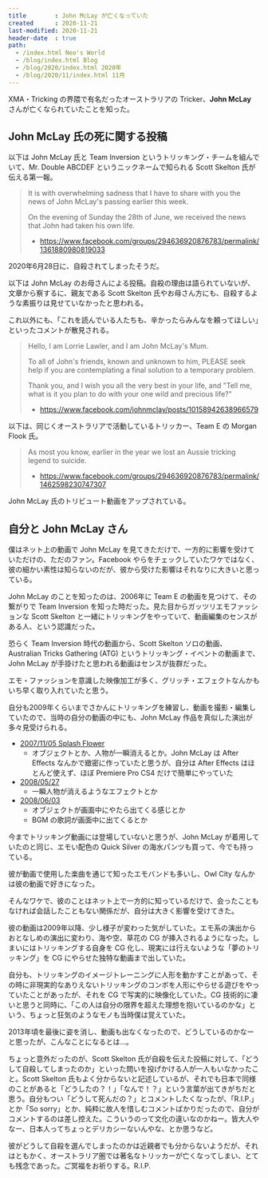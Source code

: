 ```yaml
---
title        : John McLay が亡くなっていた
created      : 2020-11-21
last-modified: 2020-11-21
header-date  : true
path:
  - /index.html Neo's World
  - /blog/index.html Blog
  - /blog/2020/index.html 2020年
  - /blog/2020/11/index.html 11月
---
```


XMA・Tricking の界隈で有名だったオーストラリアの Tricker、__John McLay__ さんが亡くなられていたことを知った。

## John McLay 氏の死に関する投稿

以下は John McLay 氏と Team Inversion というトリッキング・チームを組んでいて、Mr. Double ABCDEF というニックネームで知られる Scott Skelton 氏が伝える第一報。

> It is with overwhelming sadness that I have to share with you the news of John McLay's passing earlier this week.
> 
> On the evening of Sunday the 28th of June, we received the news that John had taken his own life.
> 
> - <https://www.facebook.com/groups/294636920876783/permalink/1361880980819033>

2020年6月28日に、自殺されてしまったそうだ。

以下は John McLay のお母さんによる投稿。自殺の理由は語られていないが、文章から察するに、親友である Scott Skelton 氏やお母さん方にも、自殺するような素振りは見せていなかったと思われる。

これ以外にも、「これを読んでいる人たちも、辛かったらみんなを頼ってほしい」といったコメントが散見される。

> Hello, I am Lorrie Lawler, and I am John McLay's Mum.
> 
> To all of John's friends, known and unknown to him, PLEASE seek help if you are contemplating a final solution to a temporary problem.
> 
> Thank you, and I wish you all the very best in your life, and "Tell me, what is it you plan to do with your one wild and precious life?"
> 
> - <https://www.facebook.com/johnmclay/posts/10158942638966579>

以下は、同じくオーストラリアで活動しているトリッカー、Team E の Morgan Flook 氏。

> As most you know, earlier in the year we lost an Aussie tricking legend to suicide. 
> 
> - <https://www.facebook.com/groups/294636920876783/permalink/1462598230747307>

John McLay 氏のトリビュート動画をアップされている。

## 自分と John McLay さん

僕はネット上の動画で John McLay を見てきただけで、一方的に影響を受けていただけの、ただのファン。Facebook やらをチェックしていたワケではなく、彼の細かい素性は知らないのだが、彼から受けた影響はそれなりに大きいと思っている。

John McLay のことを知ったのは、2006年に Team E の動画を見つけて、その繋がりで Team Inversion を知った時だった。見た目からガッツリエモファッションな Scott Skelton と一緒にトリッキングをやっていて、動画編集のセンスがある人、という認識だった。

恐らく Team Inversion 時代の動画から、Scott Skelton ソロの動画、Australian Tricks Gathering (ATG) というトリッキング・イベントの動画まで、John McLay が手掛けたと思われる動画はセンスが抜群だった。

エモ・ファッションを意識した映像加工が多く、グリッチ・エフェクトなんかもいち早く取り入れていたと思う。

自分も2009年くらいまでさかんにトリッキングを練習し、動画を撮影・編集していたので、当時の自分の動画の中にも、John McLay 作品を真似した演出が多々見受けられる。

- [2007/11/05 Splash Flower](http://www.youtube.com/watch?v=vbMUZ_39J5U)
  - オブジェクトとか、人物が一瞬消えるとか。John McLay は After Effects なんかで緻密に作っていたと思うが、自分は After Effects はほとんど使えず、ほぼ Premiere Pro CS4 だけで簡単にやっていた
- [2008/05/27](http://www.youtube.com/watch?v=713k1J_1g0o)
  - 一瞬人物が消えるようなエフェクトとか
- [2008/06/03](http://www.youtube.com/watch?v=wuPmIP6aBYI)
  - オブジェクトが画面中にやたら出てくる感じとか
  - BGM の歌詞が画面中に出てくるとか

今までトリッキング動画には登場していないと思うが、John McLay が着用していたのと同じ、エモい配色の Quick Silver の海水パンツも買って、今でも持っている。

彼が動画で使用した楽曲を通じて知ったエモバンドも多いし、Owl City なんかは彼の動画で好きになった。

そんなワケで、彼のことはネット上で一方的に知っているだけで、会ったこともなければ会話したこともない関係だが、自分は大きく影響を受けてきた。

彼の動画は2009年以降、少し様子が変わった気がしていた。エモ系の演出からおとなしめの演出に変わり、海や空、草花の CG が挿入されるようになった。しまいにはトリッキングする自身を CG 化し、現実には行えないような「夢のトリッキング」を CG にやらせた独特な動画まで出していた。

自分も、トリッキングのイメージトレーニングに人形を動かすことがあって、その時に非現実的なありえないトリッキングのコンボを人形にやらせる遊びをやっていたことがあったが、それを CG で写実的に映像化していた。CG 技術的に凄いと思うと同時に、「この人は自分の限界を超えた理想を抱いているのかな」という、ちょっと狂気のようなモノも当時僕は覚えていた。

2013年頃を最後に姿を消し、動画も出なくなったので、どうしているのかなーと思ったが、こんなことになるとは…。

ちょっと意外だったのが、Scott Skelton 氏が自殺を伝えた投稿に対して、「どうして自殺してしまったのか」といった問いを投げかける人が一人もいなかったこと。Scott Skelton 氏もよく分からないと記述しているが、それでも日本で同様のことがあると「どうしたの？！」「なんで！？」という言葉が出てきがちだと思う。自分もつい「どうして死んだの？」とコメントしたくなったが、「R.I.P.」とか「So sorry」とか、純粋に故人を惜しむコメントばかりだったので、自分がコメントするのは差し控えた。こういうのって文化の違いなのかねー。皆大人やなー、日本人ってちょっとデリカシーないんやな、とか思うなど。

彼がどうして自殺を選んでしまったのかは近親者でも分からないようだが、それはともかく、オーストラリア圏では著名なトリッカーが亡くなってしまい、とても残念であった。ご冥福をお祈りする。R.I.P.
